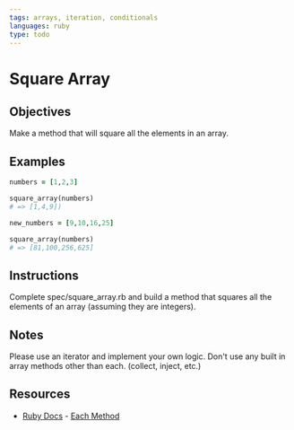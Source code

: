 ```yaml
---
tags: arrays, iteration, conditionals
languages: ruby
type: todo
---
```


# Square Array

## Objectives

Make a method that will square all the elements in an array.

## Examples

```ruby
numbers = [1,2,3]

square_array(numbers)
# => [1,4,9])

new_numbers = [9,10,16,25]

square_array(numbers)
# => [81,100,256,625]
```

## Instructions

Complete spec/square_array.rb and build a method that squares all the elements of an array (assuming they are integers).

## Notes

Please use an iterator and implement your own logic.  Don't use any built in array methods other than each. (collect, inject, etc.)

## Resources

* [Ruby Docs](http://www.ruby-doc.org/core-2.1.2/) - [Each Method](http://www.ruby-doc.org/core-2.1.2/Array.html#method-i-each)
